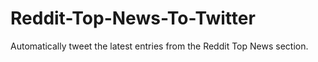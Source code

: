 # Reddit-Top-News-To-Twitter
Automatically tweet the latest entries from the Reddit Top News section.
